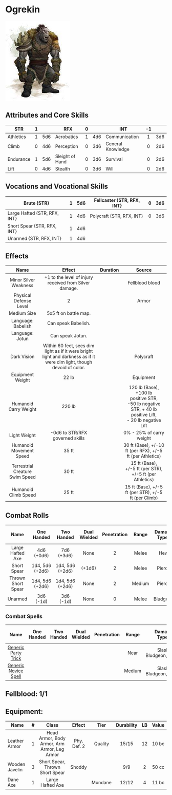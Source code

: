 # Ogrekin

![img](FeralOgrekin.jpg)

## Attributes and Core Skills

| STR       | 1 |    | RFX             | 0 |    | INT               | -1 |    |
| --------- | :-: | :-: | --------------- | :-: | :-: | ----------------- | :-: | :-: |
| Athletics | 1 | 5d6 | Acrobatics      | 1 | 4d6 | Communication     | 1 | 3d6 |
| Climb     | 0 | 4d6 | Perception      | 0 | 3d6 | General Knowledge | 0 | 2d6 |
| Endurance | 1 | 5d6 | Sleight of Hand | 0 | 3d6 | Survival          | 0 | 2d6 |
| Lift      | 0 | 4d6 | Stealth         | 0 | 3d6 | Will              | 0 | 2d6 |

## Vocations and Vocational Skills

| Brute {STR}                  | 1 | 5d6 | Fellcaster {STR, RFX, INT} | 0 | 3d6 |
| ---------------------------- | :-: | :-: | -------------------------- | - | --- |
| Large Hafted {STR, RFX, INT} | 1 | 4d6 | Polycraft {STR, RFX, INT} | 0 | 3d6 |
| Short Spear {STR, RFX, INT}  | 1 | 4d6 |                            |   |     |
| Unarmed {STR, RFX, INT}      | 1 | 4d6 |                            |   |     |

## Effects

|          Name          |                                                         Effect                                                         | Duration |                                                       Source                                                       |
| :---------------------: | :---------------------------------------------------------------------------------------------------------------------: | :------: | :-----------------------------------------------------------------------------------------------------------------: |
|  Minor Silver Weakness  |                                 +1 to the level of injury received from Silver damage.                                 |          |                                                   Fellblood blood                                                   |
| Physical Defense Level |                                                            2                                                            |          |                                                        Armor                                                        |
|       Medium Size       |                                                  5x5 ft on battle map.                                                  |          |                                                                                                                    |
|   Language: Babelish   |                                                   Can speak Babelish.                                                   |          |                                                                                                                    |
|     Language: Jotun     |                                                    Can speak Jotun.                                                    |          |                                                                                                                    |
|       Dark Vision       | Within 60 feet, sees dim light as if it were bright light and darkness as if it were dim light, though devoid of color. |          |                                                      Polycraft                                                      |
|    Equipment Weight    |                                                          22 lb                                                          |          |                                                      Equipment                                                      |
|  Humanoid Carry Weight  |                                                         220 lb                                                         |          | 120 lb (Base), +100 lb positive STR,<br />-50 lb negative STR, + 40 lb positive Lift,<br />- 20 lb negative Lift |
|      Light Weight      |                                             -0d6 to STR/RFX governed skills                                             |          |                                              0% - 25% of carry weight                                              |
| Humanoid Movement Speed |                                                          35 ft                                                          |          |                              30 ft (Base), +/-10 ft (per RFX), +/-5 ft (per Athletics)                              |
|   Terrestrial Creature Swim Speed   |                                                          30 ft                                                          |          |                              15 ft (Base), +/-5 ft (per STR), +/-5 ft (per Athletics)                              |
|  Humanoid Climb Speed  |                                                          25 ft                                                          |          |                                15 ft (Base), +/-5 ft (per STR), +/-5 ft (per Climb)                                |

## Combat Rolls

|        Name        |    One<br />Handed    |    Two<br />Handed    | Dual<br />Wielded | Penetration | Range | Damage<br />Types | Engageable<br />Opponents | Area Of<br />Effect | Resource<br />Class |
| :----------------: | :-------------------: | :-------------------: | :---------------: | :---------: | :----: | :---------------: | :-----------------------: | :-----------------: | :-----------------: |
|  Large Hafted Axe  |    4d6<br />(+0d6)    |    7d6<br />(+3d6)    |       None       |      2      | Melee |        Hew        |           Rapid           |        None        |        None        |
|    Short Spear    | 1d4, 5d6<br />(+2d6) | 1d4, 5d6<br />(+2d6) |      (+1d6)      |      2      | Melee |      Pierce      |        Spear Rapid        |        None        |        None        |
| Thrown Short Spear | 1d4, 5d6<br />(+2d6) | 1d4, 5d6<br />(+2d6) |       None       |      2      | Medium |      Pierce      |         Standard         |        None        |        None        |
|      Unarmed      |    3d6<br />(-1d)    |    3d6<br />(-1d)    |       None       |      0      | Melee |     Bludgeon     |           Rapid           |        None        |        None        |

### Combat Spells

|                                               Name                                               | One<br />Handed | Two<br />Handed | Dual<br />Wielded | Penetration | Range |    Damage<br />Types    | Engageable<br />Opponents | Area Of<br />Effect | Resource<br />Class |
| :-----------------------------------------------------------------------------------------------: | :-------------: | :-------------: | :---------------: | :---------: | :----: | :----------------------: | :-----------------------: | :-----------------: | :-----------------: |
| [Generic Party Trick](./../../../../../CoreRules/MagicRules/Spells/PartyTricks/GenericPartyTrick.md) |                |                |                  |            |  Near  | Slash, Bludgeon, Pierce |                          |                    |  0 Magic Resource  |
|  [Generic Novice Spell](./../../../../../CoreRules/MagicRules/Spells/Novice/GenericNoviceSpell.md)  |                |                |                  |            | Medium | Slash, Bludgeon, Pierce |                          |                    |  0 Magic Resource  |

## Fellblood: 1/1

## Equipment:

| Name                 | # |                    Class                    |   Effect   |  Tier  | Durability | LB | Value |
| -------------------- | :-: | :------------------------------------------: | :---------: | :-----: | :--------: | :-: | :---: |
| Leather Armor        | 1 | Head Armor, Body Armor, Arm Armor, Leg Armor | Phy. Def. 2 | Quality |   15/15   | 12 | 10 bc |
| Wooden Javelin | 3 |       Short Spear, Thrown Short Spear       |   Shoddy   |        |    9/9    | 2 | 50 cc |
| Dane Axe             | 1 |               Large Hafted Axe               |            | Mundane |   12/12   | 4 | 11 bc |

